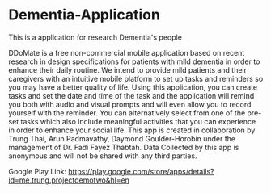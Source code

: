 # Dementia-Application
This is a application for research Dementia's people 

DDoMate is a free non-commercial mobile application based on recent research in design specifications for patients with mild dementia in order to enhance their daily routine. We intend to provide mild patients and their caregivers with an intuitive mobile platform to set up tasks and reminders so you may have a better quality of life.
Using this application, you can create tasks and set the date and time of the task and the application will remind you both with audio and visual prompts and will even allow you to record yourself with the reminder. You can alternatively select from one of the pre-set tasks which also include meaningful activities that you can experience in order to enhance your social life.
This app is created in collaboration by Trung Thai, Arun Padmavathy, Daymond Goulder-Horobin under the management of Dr. Fadi Fayez Thabtah. Data Collected by this app is anonymous and will not be shared with any third parties.

Google Play Link: https://play.google.com/store/apps/details?id=me.trung.projectdemotwo&hl=en
